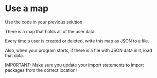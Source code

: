 # Use a map

Use the code in your previous solution.

There is a map that holds all of the user data.

Every time a user is created or deleted, write this map as JSON to a file.

Also, when your program starts, if there is a file with JSON data in it, load that data.

IMPORTANT:
Make sure you update your import statements to import packages from the correct location!